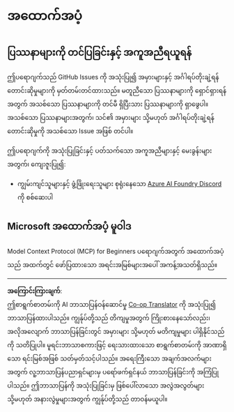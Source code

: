 <!--
CO_OP_TRANSLATOR_METADATA:
{
  "original_hash": "368870f8ab79f903ad80b6a985829516",
  "translation_date": "2025-09-18T21:43:15+00:00",
  "source_file": "SUPPORT.md",
  "language_code": "my"
}
-->
# အထောက်အပံ့

## ပြဿနာများကို တင်ပြခြင်းနှင့် အကူအညီရယူရန်  

ဤပရောဂျက်သည် GitHub Issues ကို အသုံးပြု၍ အမှားများနှင့် အင်္ဂါရပ်တိုးချဲ့ရန် တောင်းဆိုမှုများကို မှတ်တမ်းတင်ထားသည်။ မတူညီသော ပြဿနာများကို ရှောင်ရှားရန်အတွက် အသစ်သော ပြဿနာများကို တင်မီ ရှိပြီးသား ပြဿနာများကို ရှာဖွေပါ။ အသစ်သော ပြဿနာများအတွက်၊ သင်၏ အမှားများ သို့မဟုတ် အင်္ဂါရပ်တိုးချဲ့ရန် တောင်းဆိုမှုကို အသစ်သော Issue အဖြစ် တင်ပါ။

ဤပရောဂျက်ကို အသုံးပြုခြင်းနှင့် ပတ်သက်သော အကူအညီများနှင့် မေးခွန်းများအတွက်၊ ကျေးဇူးပြု၍:
- ကျွမ်းကျင်သူများနှင့် ဖွံ့ဖြိုးရေးသူများ စုရုံးနေသော [Azure AI Foundry Discord](https://discord.com/invite/ByRwuEEgH4) ကို စစ်ဆေးပါ

## Microsoft အထောက်အပံ့ မူဝါဒ  

Model Context Protocol (MCP) for Beginners ပရောဂျက်အတွက် အထောက်အပံ့သည် အထက်တွင် ဖော်ပြထားသော အရင်းအမြစ်များအပေါ် အကန့်အသတ်ရှိသည်။

---

**အကြောင်းကြားချက်**:  
ဤစာရွက်စာတမ်းကို AI ဘာသာပြန်ဝန်ဆောင်မှု [Co-op Translator](https://github.com/Azure/co-op-translator) ကို အသုံးပြု၍ ဘာသာပြန်ထားပါသည်။ ကျွန်ုပ်တို့သည် တိကျမှုအတွက် ကြိုးစားနေသော်လည်း၊ အလိုအလျောက် ဘာသာပြန်ခြင်းတွင် အမှားများ သို့မဟုတ် မတိကျမှုများ ပါရှိနိုင်သည်ကို သတိပြုပါ။ မူရင်းဘာသာစကားဖြင့် ရေးသားထားသော စာရွက်စာတမ်းကို အာဏာရှိသော ရင်းမြစ်အဖြစ် သတ်မှတ်သင့်ပါသည်။ အရေးကြီးသော အချက်အလက်များအတွက် လူ့ဘာသာပြန်ပညာရှင်များမှ ပရော်ဖက်ရှင်နယ် ဘာသာပြန်ခြင်းကို အကြံပြုပါသည်။ ဤဘာသာပြန်ကို အသုံးပြုခြင်းမှ ဖြစ်ပေါ်လာသော အလွဲအလွတ်များ သို့မဟုတ် အနားလွဲမှုများအတွက် ကျွန်ုပ်တို့သည် တာဝန်မယူပါ။